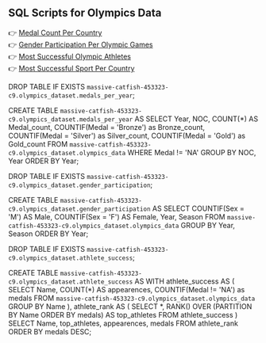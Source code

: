 ## SQL Scripts for Olympics Data

👉 [Medal Count Per Country](https://github.com/Blake-Allan-Smith/Olympics-Data/releases/download/scripts/medals.sql)  
👉 [Gender Participation Per Olympic Games](https://github.com/Blake-Allan-Smith/Olympics-Data/releases/download/scripts/gender_participation.sql)  
👉 [Most Successful Olympic Athletes](https://github.com/Blake-Allan-Smith/Olympics-Data/releases/download/scripts/athlete_success.sql)  
👉 [Most Successful Sport Per Country](https://github.com/Blake-Allan-Smith/Olympics-Data/releases/download/scripts/most_successful_sport_per_country.sql)


DROP TABLE IF EXISTS `massive-catfish-453323-c9.olympics_dataset.medals_per_year`;

CREATE TABLE `massive-catfish-453323-c9.olympics_dataset.medals_per_year` AS 
SELECT Year, NOC, COUNT(*) AS Medal_count, COUNTIF(Medal = 'Bronze') as Bronze_count, COUNTIF(Medal = 'Silver') as Silver_count, COUNTIF(Medal = 'Gold') as Gold_count
FROM `massive-catfish-453323-c9.olympics_dataset.olympics_data`
WHERE Medal != 'NA'
GROUP BY NOC, Year
ORDER BY Year;

DROP TABLE IF EXISTS `massive-catfish-453323-c9.olympics_dataset.gender_participation`;

CREATE TABLE `massive-catfish-453323-c9.olympics_dataset.gender_participation` AS
SELECT COUNTIF(Sex = 'M') AS Male, COUNTIF(Sex = 'F') AS Female, Year, Season FROM `massive-catfish-453323-c9.olympics_dataset.olympics_data`
GROUP BY Year, Season
ORDER BY Year;

DROP TABLE IF EXISTS `massive-catfish-453323-c9.olympics_dataset.athlete_success`;

CREATE TABLE `massive-catfish-453323-c9.olympics_dataset.athlete_success` AS
  WITH athlete_success AS (
    SELECT
    Name,
    COUNT(*) AS appearences,
    COUNTIF(Medal != 'NA') as medals
    FROM `massive-catfish-453323-c9.olympics_dataset.olympics_data`
    GROUP BY Name
  ),
  athlete_rank AS (
    SELECT
    *,
    RANK() OVER (PARTITION BY Name ORDER BY medals) AS top_athletes
    FROM athlete_success
  )
  SELECT
  Name,
  top_athletes,
  appearences,
  medals
  FROM athlete_rank
  ORDER BY medals DESC;

  
